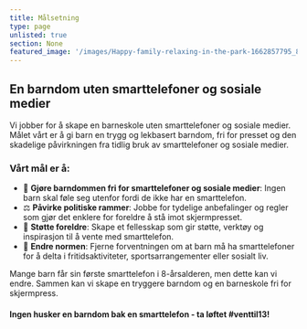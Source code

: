 ```yaml
---
title: Målsetning
type: page
unlisted: true
section: None
featured_image: '/images/Happy-family-relaxing-in-the-park-1662857795_8261x5508.jpeg'
---
```


## En barndom uten smarttelefoner og sosiale medier
Vi jobber for å skape en barneskole uten smarttelefoner og sosiale medier. Målet vårt er å gi barn en trygg og lekbasert barndom, fri for presset og den skadelige påvirkningen fra tidlig bruk av smarttelefoner og sosiale medier.

### Vårt mål er å:

- 📵 **Gjøre barndommen fri for smarttelefoner og sosiale medier**: Ingen barn skal føle seg utenfor fordi de ikke har en smarttelefon.
- ⚖️ **Påvirke politiske rammer**: Jobbe for tydelige anbefalinger og regler som gjør det enklere for foreldre å stå imot skjermpresset.
- 🤝 **Støtte foreldre**: Skape et fellesskap som gir støtte, verktøy og inspirasjon til å vente med smarttelefon.
- 🌱 **Endre normen**: Fjerne forventningen om at barn må ha smarttelefoner for å delta i fritidsaktiviteter, sportsarrangementer eller sosialt liv.

Mange barn får sin første smarttelefon i 8-årsalderen, men dette kan vi endre. Sammen kan vi skape en tryggere barndom og en barneskole fri for skjermpress.

#### Ingen husker en barndom bak en smarttelefon - ta løftet #venttil13!
